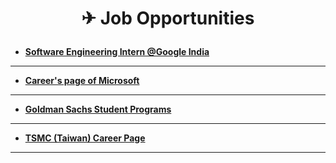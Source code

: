 # <p align="center"> ✈ Job Opportunities  </p> 

* [**Software Engineering Intern @Google India**](https://careers.google.com/jobs/results/138852775392879302-software-engineering-intern-winter-2022/)
------------------------------------------------------------------
* [**Career's page of Microsoft**](https://careers.microsoft.com/professionals/us/en/c/engineering-jobs)
------------------------------------------------------------------
* [**Goldman Sachs Student Programs**](https://www.goldmansachs.com/careers/students/programs/)
------------------------------------------------------------------
* [**TSMC (Taiwan) Career Page**](https://www.tsmc.com/static/english/careers/index.htm)
------------------------------------------------------------------
